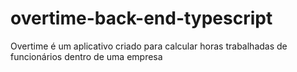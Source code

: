 # overtime-back-end-typescript
Overtime é um aplicativo criado para calcular horas trabalhadas de funcionários dentro de uma empresa
